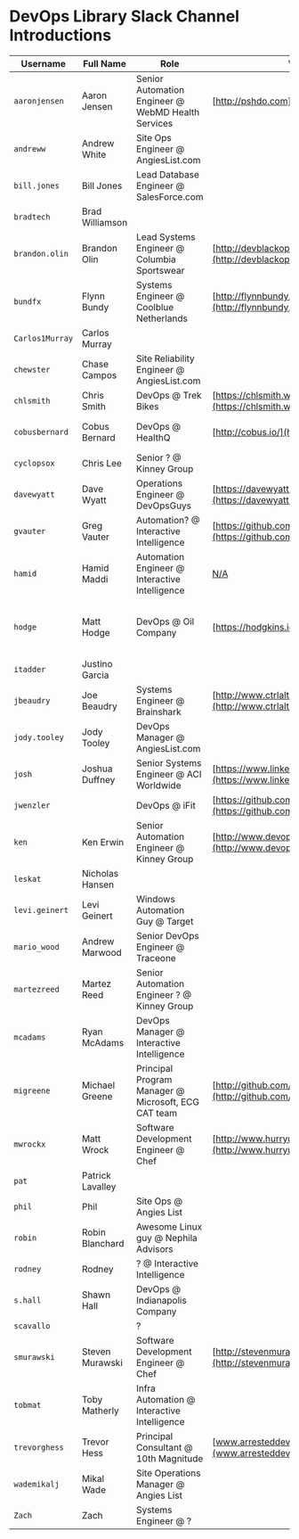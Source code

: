# DevOps Library Slack Channel Introductions

| Username | Full Name | Role | Website | Tagline | Twitter |
|---|---|---|---|---|---|
| `aaronjensen` | Aaron Jensen | Senior Automation Engineer @ WebMD Health Services | [http://pshdo.com](http://pshdo.com) | Creator/owner of Carbon, http://get-carbon.org - @pshdo | [@splatteredbits](https://twitter.com/splatteredbits) |
| `andreww` | Andrew White | Site Ops Engineer @ AngiesList.com |  | Awesome painter, QA, Operations guy with sense of humor |  |
| `bill.jones` | Bill Jones | Lead Database Engineer @ SalesForce.com |  | Lord of MySQL & Awesome at Operations, formerly AL |  |
| `bradtech` | Brad Williamson | |  | |  |
| `brandon.olin` | Brandon Olin | Lead Systems Engineer @ Columbia Sportswear | [http://devblackops.io](http://devblackops.io) | Does PowerShell, DSC, Chef, and other duties as assigned. | [@devblackops](https://twitter.com/devblackops) |
| `bundfx` | Flynn Bundy | Systems Engineer @ Coolblue Netherlands | [http://flynnbundy.com/](http://flynnbundy.com/) | A Windows based Systems Engineer currently residing in Rotterdam, The Netherlands. |  |
| `Carlos1Murray` | Carlos Murray | |  | Currently working on entering IT |  |
| `chewster` | Chase Campos | Site Reliability Engineer @ AngiesList.com |  | |  |
| `chlsmith` | Chris Smith | DevOps @ Trek Bikes | [https://chlsmith.wordpress.com/](https://chlsmith.wordpress.com/) | | [@chlsmith](https://twitter.com/chlsmith) |
| `cobusbernard` | Cobus Bernard | DevOps @ HealthQ | [http://cobus.io/](http://cobus.io/) | DevOpser with Chef, Ansible, Jenkins.  Also Codes. Playing with Docker |  |
| `cyclopsox` | Chris Lee | Senior ? @ Kinney Group |  | Awesome Jack of all Trades guy, big on Jenkins/Linux. |  |
| `davewyatt` | Dave Wyatt | Operations Engineer @ DevOpsGuys | [https://davewyatt.wordpress.com/](https://davewyatt.wordpress.com/) | Chief Pesterer of Pester :D | [@MSH_Dave](https://twitter.com/MSH_Dave) |
| `gvauter` | Greg Vauter | Automation? @ Interactive Intelligence | [https://github.com/gvauter](https://github.com/gvauter) | Automation Guy? Let me know what to put! |  |
| `hamid` | Hamid Maddi | Automation Engineer @ Interactive Intelligence | [N/A](N/A) | Super Openstack/Infrastructure Guy |  |
| `hodge` | Matt Hodge | DevOps @ Oil Company | [https://hodgkins.io/](https://hodgkins.io/) | System Engineer, PowerShell, Chef and Automation lover and Aussie. Living and working in Texas. | [@matthodge](https://twitter.com/matthodge) |
| `itadder` | Justino Garcia | |  | |  |
| `jbeaudry` | Joe Beaudry | Systems Engineer @ Brainshark | [http://www.ctrlaltshoot.com](http://www.ctrlaltshoot.com) | Swiss army knife of random infrastructure skills. |  |
| `jody.tooley` | Jody Tooley | DevOps Manager @ AngiesList.com |  | Awesome Docker + Jenkins Skills, weak at Starcraft |  |
| `josh` | Joshua Duffney | Senior Systems Engineer @ ACI Worldwide | [https://www.linkedin.com/in/joshuaduffney](https://www.linkedin.com/in/joshuaduffney) | Powershell guy, gives talks and links us to awesome devops vids |  |
| `jwenzler` | | DevOps @ iFit | [https://github.com/jwenzler](https://github.com/jwenzler) | DevOps Guy @ Fitness Company |  |
| `ken` | Ken Erwin | Senior Automation Engineer @ Kinney Group | [http://www.devopslibrary.com](http://www.devopslibrary.com) | DevOps Library Founder, also Sensu course by OReilly is mine :) | [@kenerwin88](https://twitter.com/kenerwin88) |
| `leskat` | Nicholas Hansen | |  | |  |
| `levi.geinert` | Levi Geinert | Windows Automation Guy @ Target |  | Chef and Windows Automation | [@levi_online](https://twitter.com/levi_online) |
| `mario_wood` | Andrew Marwood | Senior DevOps Engineer @ Traceone |  |  | [@mario_wood](https://twitter.com/mario_wood) |
| `martezreed` | Martez Reed | Senior Automation Engineer ? @ Kinney Group |  | |  |
| `mcadams` | Ryan McAdams | DevOps Manager @ Interactive Intelligence |  | Openstack + VOIP + Slight minecraft skill |  |
| `migreene` | Michael Greene | Principal Program Manager @ Microsoft, ECG CAT team | [http://github.com/mgreenegit](http://github.com/mgreenegit) | Microsoft Principal Program Manager, CAT Team, focus on PowerShell and Cloud Architecture | [@migreene](https://twitter.com/migreene) |
| `mwrockx` | Matt Wrock | Software Development Engineer @ Chef | [http://www.hurryupandwait.io](http://www.hurryupandwait.io) | Open Source Enthusiast and creator of Boxstarter. | [@mwrockx](https://twitter.com/mwrockx) |
| `pat` | Patrick Lavalley | |  | |  |
| `phil` | Phil | Site Ops @ Angies List |  | |  |
| `robin` | Robin Blanchard | Awesome Linux guy @ Nephila Advisors |  | Awesome at Big Data/Linux/Storage/Hadoop |  |
| `rodney` | Rodney | ? @ Interactive Intelligence |  | Master of VOIP |  |
| `s.hall` | Shawn Hall | DevOps @ Indianapolis Company |  | PowerShell + Puppet Skills |  |
| `scavallo` | | ? |  | |  |
| `smurawski` | Steven Murawski | Software Development Engineer @ Chef | [http://stevenmurawski.com/](http://stevenmurawski.com/) | Total Chef Expert | [@stevenmurawski](https://twitter.com/stevenmurawski) |
| `tobmat` | Toby Matherly | Infra Automation @ Interactive Intelligence |  | Openstack Expert |  |
| `trevorghess` | Trevor Hess | Principal Consultant @ 10th Magnitude | [www.arresteddevops.com](www.arresteddevops.com) | Co-Host of Arrested DevOps | [@trevorghess](https://twitter.com/trevorghess) |
| `wademikalj` | Mikal Wade | Site Operations Manager @ Angies List |  | |  |
| `Zach` | Zach | Systems Engineer @ ? |  | |  |
